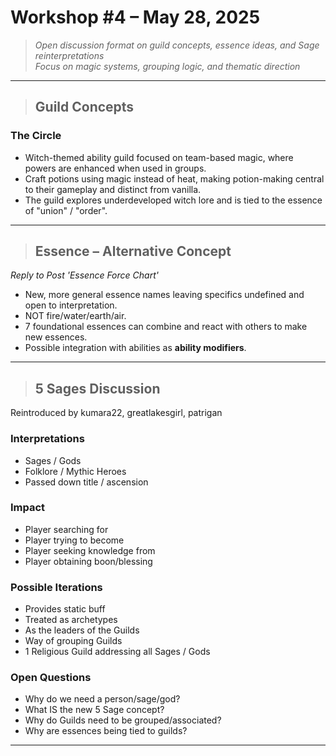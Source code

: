 # Workshop #4 – May 28, 2025

> _Open discussion format on guild concepts, essence ideas, and Sage reinterpretations_  
> _Focus on magic systems, grouping logic, and thematic direction_

---

> ## Guild Concepts

### **The Circle**
- Witch-themed ability guild focused on team-based magic, where powers are enhanced when used in groups.
- Craft potions using magic instead of heat, making potion-making central to their gameplay and distinct from vanilla.
- The guild explores underdeveloped witch lore and is tied to the essence of "union" / "order".

---

> ## Essence – Alternative Concept

_Reply to Post 'Essence Force Chart'_

- New, more general essence names leaving specifics undefined and open to interpretation.
- NOT fire/water/earth/air.
- 7 foundational essences can combine and react with others to make new essences.
- Possible integration with abilities as **ability modifiers**.

---

> ## 5 Sages Discussion

Reintroduced by kumara22, greatlakesgirl, patrigan

### Interpretations
- Sages / Gods
- Folklore / Mythic Heroes
- Passed down title / ascension

### Impact
- Player searching for
- Player trying to become
- Player seeking knowledge from
- Player obtaining boon/blessing

### Possible Iterations
- Provides static buff
- Treated as archetypes
- As the leaders of the Guilds
- Way of grouping Guilds
- 1 Religious Guild addressing all Sages / Gods

### Open Questions
- Why do we need a person/sage/god?
- What IS the new 5 Sage concept?
- Why do Guilds need to be grouped/associated?
- Why are essences being tied to guilds?

---
